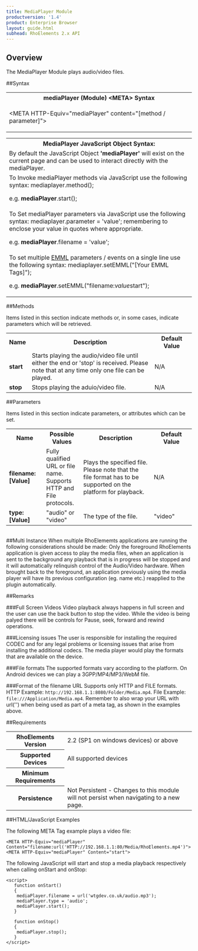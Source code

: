 ```yaml
---
title: MediaPlayer Module
productversion: '1.4'
product: Enterprise Browser
layout: guide.html
subhead: RhoElements 2.x API
---
```

## Overview
The MediaPlayer Module plays audio/video files.

##Syntax

<table class="re-table"><tr><th class="tableHeading">mediaPlayer (Module) &lt;META&gt; Syntax
</th></tr><tr><td class="clsSyntaxCells clsOddRow"><p>&lt;META HTTP-Equiv="mediaPlayer" content="[method / parameter]"&gt;</p></td></tr></table>
<table class="re-table"><tr><th class="tableHeading">MediaPlayer JavaScript Object Syntax:</th></tr><tr><td class="clsSyntaxCells clsOddRow">
By default the JavaScript Object <b>'mediaPlayer'</b> will exist on the current page and can be used to interact directly with the mediaPlayer.
</td></tr><tr><td class="clsSyntaxCells clsEvenRow">
To Invoke mediaPlayer methods via JavaScript use the following syntax: mediaplayer.method();
<P />e.g. <b>mediaPlayer</b>.start();
</td></tr><tr><td class="clsSyntaxCells clsOddRow">
To Set mediaPlayer parameters via JavaScript use the following syntax: mediaplayer.parameter = 'value'; remembering to enclose your value in quotes where appropriate.  
<P />e.g. <b>mediaPlayer</b>.filename = 'value';
</td></tr><tr><td class="clsSyntaxCells clsEvenRow">							
To set multiple <a href="/rhoelements/EMMLOverview">EMML</a> parameters / events on a single line use the following syntax: mediaplayer.setEMML("[Your EMML Tags]");
<P />
e.g. <b>mediaPlayer</b>.setEMML("filename:<i>value</i>start");							
</td></tr></table>

##Methods

Items listed in this section indicate methods or, in some cases, indicate parameters which will be retrieved.

<table class="re-table"><col width="10%" /><col width="68%" /><col width="22%" /><tr><th class="tableHeading">Name</th><th class="tableHeading">Description</th><th class="tableHeading">Default Value</th></tr><tr><td class="clsSyntaxCells clsOddRow"><b>start</b></td><td class="clsSyntaxCells clsOddRow">Starts playing the audio/video file until either the end or 'stop' is received. Please note that at any time only one file can be played.</td><td class="clsSyntaxCells clsOddRow">N/A</td></tr><tr><td class="clsSyntaxCells clsEvenRow"><b>stop</b></td><td class="clsSyntaxCells clsEvenRow">Stops playing the aduio/video file.</td><td class="clsSyntaxCells clsEvenRow">N/A</td></tr></table>


##Parameters


Items listed in this section indicate parameters, or attributes which can be set.
<table class="re-table"><col width="20%" /><col width="20%" /><col width="38%" /><col width="22%" /><tr><th class="tableHeading">Name</th><th class="tableHeading">Possible Values</th><th class="tableHeading">Description</th><th class="tableHeading">Default Value</th></tr><tr><td class="clsSyntaxCells clsOddRow"><b>filename:[Value]
</b></td><td class="clsSyntaxCells clsOddRow">Fully qualified URL or file name.  Supports HTTP and File protocols.</td><td class="clsSyntaxCells clsOddRow">Plays the specified file. Please note that the file format has to be supported on the platform for playback.</td><td class="clsSyntaxCells clsOddRow">
N/A
</td></tr><tr><td class="clsSyntaxCells clsEvenRow"><b>type:[Value]
</b></td><td class="clsSyntaxCells clsEvenRow">"audio" or "video"</td><td class="clsSyntaxCells clsEvenRow">The type of the file.</td><td class="clsSyntaxCells clsEvenRow">"video"</td></tr></table>
<table class="re-table"><col width="78%" /><col width="8%" /><col width="1%" /><col width="5%" /><col width="1%" /><col width="5%" /><col width="2%" /></table>


##Multi Instance
When multiple RhoElememts applications are running the following considerations should be made: Only the foreground RhoElements application is given access to play the media files, when an application is sent to the background any playback that is in progress will be stopped and it will automatically relinquish control of the Audio/Video hardware.  When brought back to the foreground, an application previously using the media player will have its previous configuration (eg. name etc.) reapplied to the plugin automatically.


##Remarks


###Full Screen Videos
Video playback always happens in full screen and the user can use the back button to stop the video. While the video is being palyed there will be controls for Pause, seek, forward and rewind operations.


###Licensing issues
The user is responsible for installing the required CODEC and for any legal problems or licensing issues that arise from installing the additional codecs. The media player would play the formats that are available on the device.


###File formats
The supported formats vary according to the platform. On Android devices we can play a 3GPP/MP4/MP3/WebM file.


###Format of the filename URL
Supports only HTTP and FILE formats. HTTP Example: `http://192.168.1.1:8080/Folder/Media.mp4`. File Example: `file:///Application/Media.mp4`. Remember to also wrap your URL with url('') when being used as part of a meta tag, as shown in the examples above.

##Requirements

<table class="re-table"><tr><th class="tableHeading">RhoElements Version</th><td class="clsSyntaxCell clsEvenRow">2.2 (SP1 on windows devices) or above
</td></tr><tr><th class="tableHeading">Supported Devices</th><td class="clsSyntaxCell clsOddRow">All supported devices</td></tr><tr><th class="tableHeading">Minimum Requirements</th><td class="clsSyntaxCell clsOddRow" /></tr><tr><th class="tableHeading">Persistence</th><td class="clsSyntaxCell clsEvenRow">Not Persistent - Changes to this module will not persist when navigating to a new page.</td></tr></table>


##HTML/JavaScript Examples

The following META Tag example plays a video file: 

	<META HTTP-Equiv="mediaPlayer" Content="filename:url('HTTP://192.168.1.1:80/Media/RhoElements.mp4')">
	<META HTTP-Equiv="mediaPlayer" Content="start">
	
The following JavaScript will start and stop a media playback respectively when calling onStart and onStop:

	<script>
	   function onStart()
	   {
		mediaPlayer.filename = url('wtgdev.co.uk/audio.mp3');
		mediaPlayer.type = 'audio';
		mediaPlayer.start();
	   }
	   
	   function onStop()
	   {
		mediaPlayer.stop();
	   }
	</script>
	


